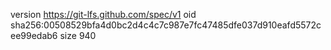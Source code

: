 version https://git-lfs.github.com/spec/v1
oid sha256:00508529bfa4d0bc2d4c4c7c987e7fc47485dfe037d910eafd5572cee99edab6
size 940
